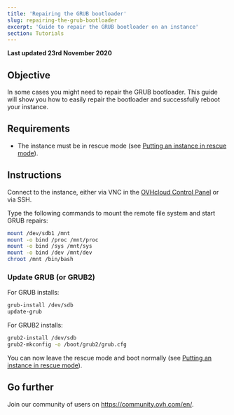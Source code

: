 ```yaml
---
title: 'Repairing the GRUB bootloader'
slug: repairing-the-grub-bootloader
excerpt: 'Guide to repair the GRUB bootloader on an instance'
section: Tutorials
---
```


**Last updated 23rd November 2020**

## Objective

In some cases you might need to repair the GRUB bootloader. This guide will show you how to easily repair the bootloader and successfully reboot your instance.

## Requirements

- The instance must be in rescue mode (see [Putting an instance in rescue mode](../put_an_instance_in_rescue_mode)).

## Instructions

Connect to the instance, either via VNC in the [OVHcloud Control Panel](https://www.ovh.com/auth/?action=gotomanager&from=https://www.ovh.co.uk/&ovhSubsidiary=GB) or via SSH.

Type the following commands to mount the remote file system and start GRUB repairs:

```sh
mount /dev/sdb1 /mnt
mount -o bind /proc /mnt/proc
mount -o bind /sys /mnt/sys
mount -o bind /dev /mnt/dev
chroot /mnt /bin/bash
```

### Update GRUB (or GRUB2)

For GRUB installs:

```sh
grub-install /dev/sdb
update-grub
```

For GRUB2 installs:

```sh
grub2-install /dev/sdb
grub2-mkconfig -o /boot/grub2/grub.cfg
```

You can now leave the rescue mode and boot normally (see [Putting an instance in rescue mode](../put_an_instance_in_rescue_mode)).

## Go further

Join our community of users on <https://community.ovh.com/en/>.
